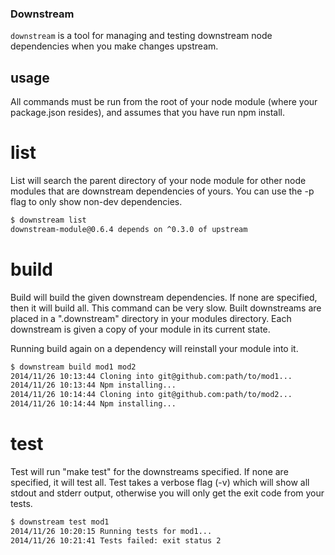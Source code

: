 ### Downstream

`downstream` is a tool for managing and testing downstream node dependencies when you make changes upstream.

## usage

All commands must be run from the root of your node module (where your package.json resides), and assumes that you have run npm install.

# list

List will search the parent directory of your node module for other node modules that are downstream dependencies of yours.  You can use the -p flag to only show non-dev dependencies.

```bash
$ downstream list
downstream-module@0.6.4 depends on ^0.3.0 of upstream
```

# build

Build will build the given downstream dependencies.  If none are specified, then it will build all.  This command can be very slow.  Built downstreams are placed in a ".downstream" directory in your modules directory.  Each downstream is given a copy of your module in its current state.

Running build again on a dependency will reinstall your module into it.

```bash
$ downstream build mod1 mod2
2014/11/26 10:13:44 Cloning into git@github.com:path/to/mod1...
2014/11/26 10:13:44 Npm installing...
2014/11/26 10:14:44 Cloning into git@github.com:path/to/mod2...
2014/11/26 10:14:44 Npm installing...
```

# test

Test will run "make test" for the downstreams specified.  If none are specified, it will test all.  Test takes a verbose flag (-v) which will show all stdout and stderr output, otherwise you will only get the exit code from your tests.

```bash
$ downstream test mod1
2014/11/26 10:20:15 Running tests for mod1...
2014/11/26 10:21:41 Tests failed: exit status 2
```
